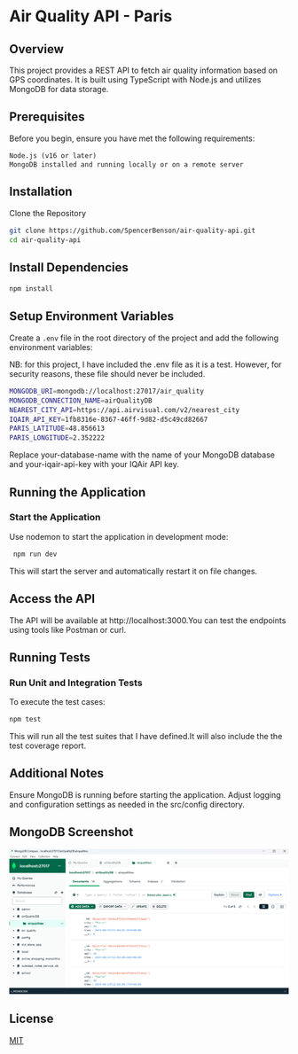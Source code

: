# Air Quality API - Paris

## Overview
This project provides a REST API to fetch air quality information based on GPS coordinates. It is built using TypeScript with Node.js and utilizes MongoDB for data storage.

## Prerequisites
Before you begin, ensure you have met the following requirements:

    Node.js (v16 or later)
    MongoDB installed and running locally or on a remote server

## Installation

Clone the Repository

```bash
git clone https://github.com/SpencerBenson/air-quality-api.git
cd air-quality-api
```

## Install Dependencies

```bash
npm install
```
## Setup Environment Variables

Create a `.env` file in the root directory of the project and add the following environment variables:

NB: for this project, I have included the .env file as it is a test. However, for security reasons, these file should never be included.

```bash
MONGODB_URI=mongodb://localhost:27017/air_quality
MONGODB_CONNECTION_NAME=airQualityDB
NEAREST_CITY_API=https://api.airvisual.com/v2/nearest_city
IQAIR_API_KEY=1fb8316e-8367-46ff-9d82-d5c49cd82667
PARIS_LATITUDE=48.856613
PARIS_LONGITUDE=2.352222
```

 Replace your-database-name with the name of your MongoDB database and your-iqair-api-key with your IQAir API key.

## Running the Application

   ### Start the Application

 Use nodemon to start the application in development mode:

```bash
 npm run dev
```
This will start the server and automatically restart it on file changes.

## Access the API

 The API will be available at http://localhost:3000.You can test the endpoints using tools like Postman or curl.


## Running Tests

### Run Unit and Integration Tests
 To execute the test cases:

```bash
npm test
```
This will run all the test suites that I have defined.It will also include the the test coverage report.

## Additional Notes
Ensure MongoDB is running before starting the application.
Adjust logging and configuration settings as needed in the src/config directory.

## MongoDB Screenshot 

![Data as seen on MongoDB Compass](https://github.com/SpencerBenson/air-quality-api/blob/main/src/paris_air_quality_collection.png?raw=true)

## License

[MIT](https://choosealicense.com/licenses/mit/)